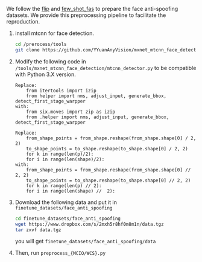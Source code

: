We follow the [flip](https://github.com/koushiksrivats/FLIP/blob/main/docs/datasets.md) and [few_shot_fas](https://github.com/hhsinping/few_shot_fas) to prepare the face anti-spoofing datasets. 
We provide this preprocessing pipeline to facilitate the reproduction.

1) install mtcnn for face detection.
    ```bash
    cd /prerocess/tools
    git clone https://github.com/YYuanAnyVision/mxnet_mtcnn_face_detection.git
    ```

2) Modify the following code in ```/tools/mxnet_mtcnn_face_detection/mtcnn_detector.py``` to be compatible with Python 3.X version.

    ```
    Replace:
        from itertools import izip
        from helper import nms, adjust_input, generate_bbox, detect_first_stage_warpper
    with:
        from six.moves import zip as izip
        from .helper import nms, adjust_input, generate_bbox, detect_first_stage_warpper
    ```
    
    ```
    Replace:
        from_shape_points = from_shape.reshape(from_shape.shape[0] / 2, 2)
        to_shape_points = to_shape.reshape(to_shape.shape[0] / 2, 2)
        for k in range(len(p)/2):
        for i in range(len(shape)/2):
    with:
        from_shape_points = from_shape.reshape(from_shape.shape[0] // 2, 2)
        to_shape_points = to_shape.reshape(to_shape.shape[0] // 2, 2)
        for k in range(len(p) // 2):
        for i in range(len(shape) //  2):
    ```

3) Download the following data and put it in ```finetune_datasets/face_anti_spoofing```
    ```bash
    cd finetune_datasets/face_anti_spoofing
    wget https://www.dropbox.com/s/2mxh5r8hf0m8m1n/data.tgz
    tar zxvf data.tgz
    ```
    you will get ```finetune_datasets/face_anti_spoofing/data```


4) Then, run  ```preprocess_{MCIO/WCS}.py```